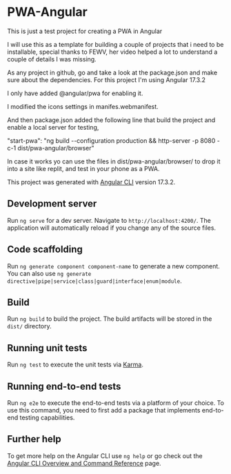 # PWA-Angular
This is just a test project for creating a PWA in Angular

I will use this as a template for building a couple of projects that i need to be installable, special thanks to FEWV, her video helped a lot to understand a couple of details I was missing.

As any project in github, go and take a look at the package.json and make sure about the dependencies. For this project I'm using Angular 17.3.2

I only have added @angular/pwa for enabling it.

I modified the icons settings in manifes.webmanifest.

And then package.json added the following line that build the project and enable a local server for testing, 

"start-pwa": "ng build --configuration production  && http-server -p 8080 -c-1 dist/pwa-angular/browser"

In case it works yo can use the files in dist/pwa-angular/browser/ to drop it into a site like replit, and test in your phone as a PWA.

This project was generated with [Angular CLI](https://github.com/angular/angular-cli) version 17.3.2.

## Development server

Run `ng serve` for a dev server. Navigate to `http://localhost:4200/`. The application will automatically reload if you change any of the source files.

## Code scaffolding

Run `ng generate component component-name` to generate a new component. You can also use `ng generate directive|pipe|service|class|guard|interface|enum|module`.

## Build

Run `ng build` to build the project. The build artifacts will be stored in the `dist/` directory.

## Running unit tests

Run `ng test` to execute the unit tests via [Karma](https://karma-runner.github.io).

## Running end-to-end tests

Run `ng e2e` to execute the end-to-end tests via a platform of your choice. To use this command, you need to first add a package that implements end-to-end testing capabilities.

## Further help

To get more help on the Angular CLI use `ng help` or go check out the [Angular CLI Overview and Command Reference](https://angular.io/cli) page.
